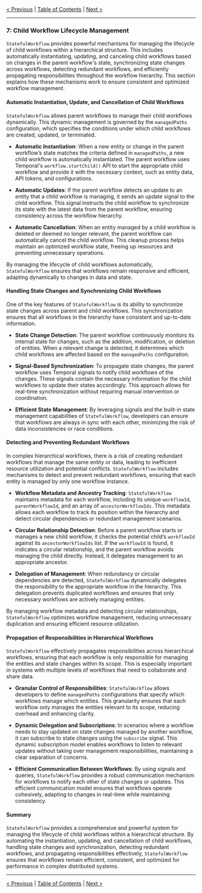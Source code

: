 [< Previous](./dynamic_data_loading_and_api_integration.md) | [Table of Contents](./table_of_contents.md#table-of-contents) | [Next >](./subscriptions_and_signal_based_communication.md)

---

### 7: Child Workflow Lifecycle Management

`StatefulWorkflow` provides powerful mechanisms for managing the lifecycle of child workflows within a hierarchical structure. This includes automatically instantiating, updating, and canceling child workflows based on changes in the parent workflow's state, synchronizing state changes across workflows, detecting redundant workflows, and efficiently propagating responsibilities throughout the workflow hierarchy. This section explains how these mechanisms work to ensure consistent and optimized workflow management.

#### Automatic Instantiation, Update, and Cancellation of Child Workflows

`StatefulWorkflow` allows parent workflows to manage their child workflows dynamically. This dynamic management is governed by the `managedPaths` configuration, which specifies the conditions under which child workflows are created, updated, or terminated.

- **Automatic Instantiation**: When a new entity or change in the parent workflow’s state matches the criteria defined in `managedPaths`, a new child workflow is automatically instantiated. The parent workflow uses Temporal's `workflow.startChild()` API to start the appropriate child workflow and provide it with the necessary context, such as entity data, API tokens, and configurations.
  
- **Automatic Updates**: If the parent workflow detects an update to an entity that a child workflow is managing, it sends an update signal to the child workflow. This signal instructs the child workflow to synchronize its state with the latest data from the parent workflow, ensuring consistency across the workflow hierarchy.

- **Automatic Cancellation**: When an entity managed by a child workflow is deleted or deemed no longer relevant, the parent workflow can automatically cancel the child workflow. This cleanup process helps maintain an optimized workflow state, freeing up resources and preventing unnecessary operations.

By managing the lifecycle of child workflows automatically, `StatefulWorkflow` ensures that workflows remain responsive and efficient, adapting dynamically to changes in data and state.

#### Handling State Changes and Synchronizing Child Workflows

One of the key features of `StatefulWorkflow` is its ability to synchronize state changes across parent and child workflows. This synchronization ensures that all workflows in the hierarchy have consistent and up-to-date information.

- **State Change Detection**: The parent workflow continuously monitors its internal state for changes, such as the addition, modification, or deletion of entities. When a relevant change is detected, it determines which child workflows are affected based on the `managedPaths` configuration.

- **Signal-Based Synchronization**: To propagate state changes, the parent workflow uses Temporal signals to notify child workflows of the changes. These signals contain the necessary information for the child workflows to update their states accordingly. This approach allows for real-time synchronization without requiring manual intervention or coordination.

- **Efficient State Management**: By leveraging signals and the built-in state management capabilities of `StatefulWorkflow`, developers can ensure that workflows are always in sync with each other, minimizing the risk of data inconsistencies or race conditions.

#### Detecting and Preventing Redundant Workflows

In complex hierarchical workflows, there is a risk of creating redundant workflows that manage the same entity or data, leading to inefficient resource utilization and potential conflicts. `StatefulWorkflow` includes mechanisms to detect and prevent redundant workflows, ensuring that each entity is managed by only one workflow instance.

- **Workflow Metadata and Ancestry Tracking**: `StatefulWorkflow` maintains metadata for each workflow, including its unique `workflowId`, `parentWorkflowId`, and an array of `ancestorWorkflowIds`. This metadata allows each workflow to track its position within the hierarchy and detect circular dependencies or redundant management scenarios.

- **Circular Relationship Detection**: Before a parent workflow starts or manages a new child workflow, it checks the potential child’s `workflowId` against its `ancestorWorkflowIds` list. If the `workflowId` is found, it indicates a circular relationship, and the parent workflow avoids managing the child directly. Instead, it delegates management to an appropriate ancestor.

- **Delegation of Management**: When redundancy or circular dependencies are detected, `StatefulWorkflow` dynamically delegates the responsibility to the appropriate workflow in the hierarchy. This delegation prevents duplicated workflows and ensures that only necessary workflows are actively managing entities.

By managing workflow metadata and detecting circular relationships, `StatefulWorkflow` optimizes workflow management, reducing unnecessary duplication and ensuring efficient resource utilization.

#### Propagation of Responsibilities in Hierarchical Workflows

`StatefulWorkflow` effectively propagates responsibilities across hierarchical workflows, ensuring that each workflow is only responsible for managing the entities and state changes within its scope. This is especially important in systems with multiple levels of workflows that need to collaborate and share data.

- **Granular Control of Responsibilities**: `StatefulWorkflow` allows developers to define `managedPaths` configurations that specify which workflows manage which entities. This granularity ensures that each workflow only manages the entities relevant to its scope, reducing overhead and enhancing clarity.

- **Dynamic Delegation and Subscriptions**: In scenarios where a workflow needs to stay updated on state changes managed by another workflow, it can subscribe to state changes using the `subscribe` signal. This dynamic subscription model enables workflows to listen to relevant updates without taking over management responsibilities, maintaining a clear separation of concerns.

- **Efficient Communication Between Workflows**: By using signals and queries, `StatefulWorkflow` provides a robust communication mechanism for workflows to notify each other of state changes or updates. This efficient communication model ensures that workflows operate cohesively, adapting to changes in real-time while maintaining consistency.

#### Summary

`StatefulWorkflow` provides a comprehensive and powerful system for managing the lifecycle of child workflows within a hierarchical structure. By automating the instantiation, updating, and cancellation of child workflows, handling state changes and synchronization, detecting redundant workflows, and propagating responsibilities effectively, `StatefulWorkflow` ensures that workflows remain efficient, consistent, and optimized for performance in complex distributed systems.

---

[< Previous](./dynamic_data_loading_and_api_integration.md) | [Table of Contents](./table_of_contents.md#table-of-contents) | [Next >](./subscriptions_and_signal_based_communication.md)
